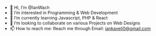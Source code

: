 - 👋 Hi, I’m @IanWach
- 👀 I’m interested in Programming & Web Development
- 🌱 I’m currently learning Javascript, PHP & React
- 💞️ I’m looking to collaborate on various Projects on Web Designs
- 📫 How to reach me: Reach me through Email: iankaveli0@gmail.com

<!---
IanWach/IanWach is a ✨ special ✨ repository because its `README.md` (this file) appears on your GitHub profile.
You can click the Preview link to take a look at your changes.
--->
